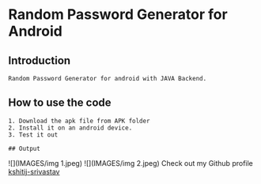 # Random Password Generator for Android 

## Introduction
```
Random Password Generator for android with JAVA Backend.  
```


## How to use the code
```
1. Download the apk file from APK folder
2. Install it on an android device.
3. Test it out

## Output
```
![](IMAGES/img 1.jpeg)
![](IMAGES/img 2.jpeg)
Check out my Github profile [kshitij-srivastav](https://github.com/kshitij-srivastav)
